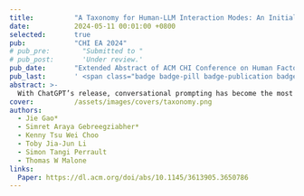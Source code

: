 ```yaml
---
title:          "A Taxonomy for Human-LLM Interaction Modes: An Initial Exploration"
date:           2024-05-11 00:01:00 +0800
selected:       true
pub:            "CHI EA 2024"
# pub_pre:        "Submitted to "
# pub_post:       'Under review.'
pub_date:       "Extended Abstract of ACM CHI Conference on Human Factors in Computing Systems"
pub_last:       ' <span class="badge badge-pill badge-publication badge-success">Featured</span>'
abstract: >-
  With ChatGPT’s release, conversational prompting has become the most popular form of human-LLM interaction. However, its effectiveness is limited for more complex tasks involving reasoning, creativity, and iteration. Through a systematic analysis of HCI papers published since 2021, we identified four key phases in the human-LLM interaction flow—planning, facilitating, iterating, and testing—to precisely understand the dynamics of this process. Additionally, we have developed a taxonomy of four primary interaction modes: Mode 1: Standard Prompting, Mode 2: User Interface, Mode 3: Context-based, and Mode 4: Agent Facilitator. This taxonomy was further enriched using the “5W1H” guideline method, which involved a detailed examination of definitions, participant roles (Who), the phases that happened (When), human objectives and LLM abilities (What), and the mechanics of each interaction mode (How). We anticipate this taxonomy will contribute to the future design and evaluation of human-LLM interaction.
cover:          /assets/images/covers/taxonomy.png
authors:
  - Jie Gao*
  - Simret Araya Gebreegziabher*
  - Kenny Tsu Wei Choo
  - Toby Jia-Jun Li
  - Simon Tangi Perrault
  - Thomas W Malone
links:
  Paper: https://dl.acm.org/doi/abs/10.1145/3613905.3650786
---
```


